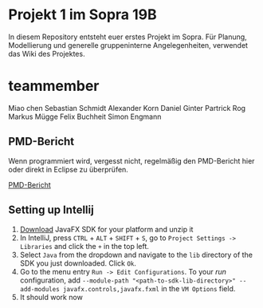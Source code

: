 # Projekt 1 im Sopra 19B

In diesem Repository entsteht euer erstes Projekt im Sopra. Für Planung, Modellierung und generelle gruppeninterne Angelegenheiten, verwendet das Wiki des Projektes. 

# teammember
Miao chen
Sebastian Schmidt
Alexander Korn
Daniel Ginter
Partrick Rog
Markus Mügge
Felix Buchheit
Simon Engmann

## PMD-Bericht

Wenn programmiert wird, vergesst nicht, regelmäßig den PMD-Bericht hier oder direkt in Eclipse zu überprüfen.

[PMD-Bericht](https://sopra.cs.tu-dortmund.de/bin/pmd-experimental.py?XXY=19B&GROUPNUMBER=1&PROJECT=1)

## Setting up Intellij

1. [Download](https://gluonhq.com/products/javafx/) JavaFX SDK for your platform and unzip it
2. In IntelliJ, press `CTRL` + `ALT` + `SHIFT` + `S`, go to `Project Settings -> Libraries` and click the `+` in the top left. 
3. Select `Java` from the dropdown and navigate to the `lib` directory of the SDK you just downloaded. Click `Ok`.
4. Go to the menu entry `Run -> Edit Configurations`. To your _run_ configuration, add `--module-path "<path-to-sdk-lib-directory>" --add-modules javafx.controls,javafx.fxml` in the `VM Options` field.
5. It should work now

